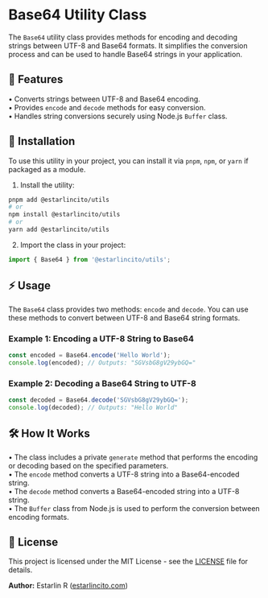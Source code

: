 # Base64 Utility Class

The `Base64` utility class provides methods for encoding and decoding strings between UTF-8 and Base64 formats. It simplifies the conversion process and can be used to handle Base64 strings in your application.

## 📌 Features

• Converts strings between UTF-8 and Base64 encoding.  
• Provides `encode` and `decode` methods for easy conversion.  
• Handles string conversions securely using Node.js `Buffer` class.

## 🚀 Installation

To use this utility in your project, you can install it via `pnpm`, `npm`, or `yarn` if packaged as a module.

1. Install the utility:

```bash
pnpm add @estarlincito/utils
# or
npm install @estarlincito/utils
# or
yarn add @estarlincito/utils
```

2. Import the class in your project:

```ts
import { Base64 } from '@estarlincito/utils';
```

## ⚡ Usage

The `Base64` class provides two methods: `encode` and `decode`. You can use these methods to convert between UTF-8 and Base64 string formats.

### Example 1: Encoding a UTF-8 String to Base64

```ts
const encoded = Base64.encode('Hello World');
console.log(encoded); // Outputs: "SGVsbG8gV29ybGQ="
```

### Example 2: Decoding a Base64 String to UTF-8

```ts
const decoded = Base64.decode('SGVsbG8gV29ybGQ=');
console.log(decoded); // Outputs: "Hello World"
```

## 🛠 How It Works

• The class includes a private `generate` method that performs the encoding or decoding based on the specified parameters.  
• The `encode` method converts a UTF-8 string into a Base64-encoded string.  
• The `decode` method converts a Base64-encoded string into a UTF-8 string.  
• The `Buffer` class from Node.js is used to perform the conversion between encoding formats.

## 📝 License

This project is licensed under the MIT License - see the [LICENSE](../LICENSE) file for details.

**Author:** Estarlin R ([estarlincito.com](https://estarlincito.com))
